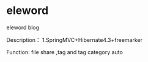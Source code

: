 eleword
=======

eleword blog

Description：
       1.SpringMVC+Hibernate4.3+freemarker
       

Function:
		file share ,tag  and tag category auto

       